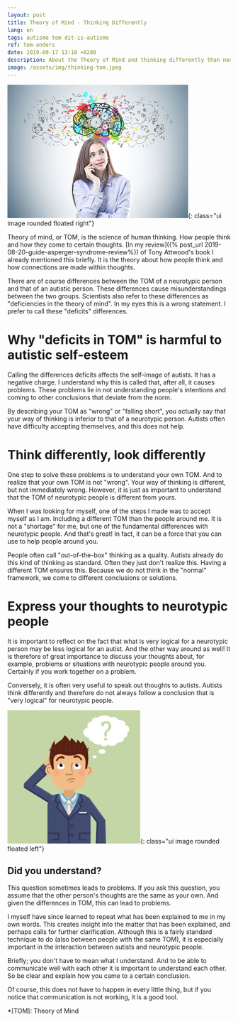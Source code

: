 ```yaml
---
layout: post
title: Theory of Mind - Thinking Differently
lang: en
tags: autisme tom dit-is-autisme
ref: tom-anders
date: 2019-09-17 13:10 +0200
description: About the Theory of Mind and thinking differently than neurotypic people. This is not a defect but can be a quality.
image: /assets/img/thinking-tom.jpeg
---
```

![TOM - Thinking Differently](/assets/img/thinking-tom.jpeg){: class="ui image rounded floated right"}

Theory of mind, or TOM, is the science of human thinking. How people think and how they come to certain thoughts. [In my review]({% post_url 2019-08-20-guide-asperger-syndrome-review%}) of Tony Attwood's book I already mentioned this briefly. It is the theory about how people think and how connections are made within thoughts.

There are of course differences between the TOM of a neurotypic person and that of an autistic person. These differences cause misunderstandings between the two groups. Scientists also refer to these differences as "deficiencies in the theory of mind". In my eyes this is a wrong statement. I prefer to call these "deficits" differences.

# Why "deficits in TOM" is harmful to autistic self-esteem

Calling the differences deficits affects the self-image of autists. It has a negative charge. I understand why this is called that, after all, it causes problems. These problems lie in not understanding people's intentions and coming to other conclusions that deviate from the norm.

By describing your TOM as "wrong" or "falling short", you actually say that your way of thinking is inferior to that of a neurotypic person. Autists often have difficulty accepting themselves, and this does not help.

# Think differently, look differently

One step to solve these problems is to understand your own TOM. And to realize that your own TOM is not "wrong". Your way of thinking is different, but not immediately wrong. However, it is just as important to understand that the TOM of neurotypic people is different from yours.

When I was looking for myself, one of the steps I made was to accept myself as I am. Including a different TOM than the people around me. It is not a "shortage" for me, but one of the fundamental differences with neurotypic people. And that's great! In fact, it can be a force that you can use to help people around you.

People often call "out-of-the-box" thinking as a quality. Autists already do this kind of thinking as standard. Often they just don't realize this. Having a different TOM ensures this. Because we do not think in the "normal" framework, we come to different conclusions or solutions.

# Express your thoughts to neurotypic people

It is important to reflect on the fact that what is very logical for a neurotypic person may be less logical for an autist. And the other way around as well! It is therefore of great importance to discuss your thoughts about, for example, problems or situations with neurotypic people around you. Certainly if you work together on a problem.

Conversely, it is often very useful to speak out thoughts to autists. Autists think differently and therefore do not always follow a conclusion that is "very logical" for neurotypic people.

![Did you understand?](/assets/img/questionmarkthink.jpg){: class="ui image rounded floated left"}
## Did you understand?

This question sometimes leads to problems. If you ask this question, you assume that the other person's thoughts are the same as your own. And given the differences in TOM, this can lead to problems.

I myself have since learned to repeat what has been explained to me in my own words. This creates insight into the matter that has been explained, and perhaps calls for further clarification. Although this is a fairly standard technique to do (also between people with the same TOM), it is especially important in the interaction between autists and neurotypic people.

Briefly; you don't have to mean what I understand. And to be able to communicate well with each other it is important to understand each other. So be clear and explain how you came to a certain conclusion.

Of course, this does not have to happen in every little thing, but if you notice that communication is not working, it is a good tool.

*[TOM]: Theory of Mind
